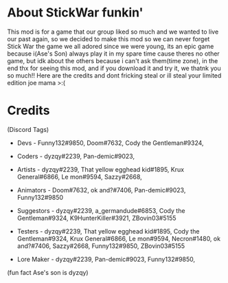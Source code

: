 # About StickWar funkin'

This mod is for a game that our group liked so much and we wanted to live our past again, so we decided to make this mod so we can never forget Stick War the game we all adored since we were young, its an epic game because i(Ase's Son) always play it in my spare time cause theres no other game, but idk about the others because i can't ask them(time zone), in the end thx for seeing this mod, and if you download it and try it, we thatnk you so much!!
Here are the credits and dont fricking steal or ill steal your limited edition joe mama >:(

# Credits

(Discord Tags)

- Devs - Funny132#9850, Doom#7632, Cody the Gentleman#9324, 

- Coders - dyzqy#2239, Pan-demic#9023, 

- Artists - dyzqy#2239, That yellow egghead kid#1895, Krux General#6866, Le mon#9594, Sazzy#2668, 

- Animators - Doom#7632, ok and?#7406, Pan-demic#9023, Funny132#9850

- Suggestors - dyzqy#2239, a_germandude#6853, Cody the Gentleman#9324, K9HunterKiller#3921, ZBovin03#5155

- Testers - dyzqy#2239, That yellow egghead kid#1895, Cody the Gentleman#9324, Krux General#6866, Le mon#9594, Necron#1480, ok and?#7406, Sazzy#2668, Funny132#9850, ZBovin03#5155

- Lore Maker - dyzqy#2239, Pan-demic#9023, Funny132#9850, 

(fun fact Ase's son is dyzqy)
